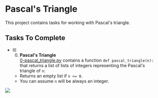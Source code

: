 <!-- @format -->

# Pascal's Triangle

This project contains tasks for working with Pascal's triangle.

## Tasks To Complete

- [x] 0. **Pascal's Triangle**<br/>[0-pascal_triangle.py](0-pascal_triangle.py) contains a function `def pascal_triangle(n):` that returns a list of lists of integers representing the Pascal's triangle of `n`:
  - Returns an empty list if `n <= 0`.
  - You can assume `n` will be always an integer.

![](https://galtonboard.com/Content/Images/animated-pascals-triangle.gif)
